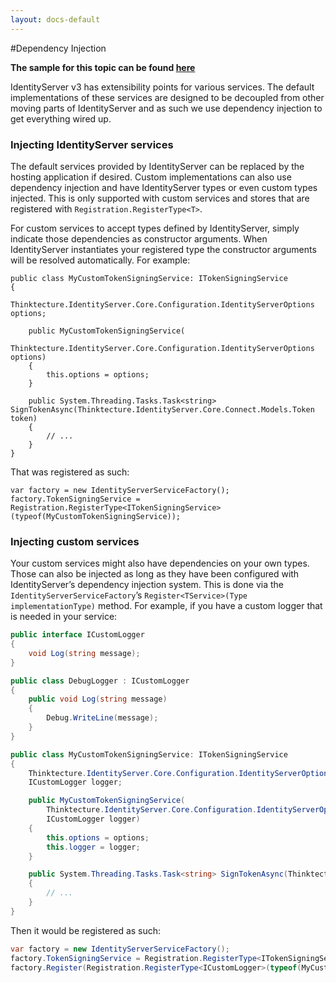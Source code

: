 ```yaml
---
layout: docs-default
---
```


#Dependency Injection

**The sample for this topic can be found [here](https://github.com/thinktecture/Thinktecture.IdentityServer.v3.Samples/tree/master/source/DependencyInjection)**

IdentityServer v3 has extensibility points for various services. The default implementations of these services are designed to be decoupled from other moving parts of IdentityServer and as such we use dependency injection to get everything wired up. 

### Injecting IdentityServer services

The default services provided by IdentityServer can be replaced by the hosting application if desired. Custom implementations can also use dependency injection and have IdentityServer types or even custom types injected. This is only supported with custom services and stores that are registered with `Registration.RegisterType<T>`.

For custom services to accept types defined by IdentityServer, simply indicate those dependencies as constructor arguments. When IdentityServer instantiates your registered type the constructor arguments will be resolved automatically. For example:

```
public class MyCustomTokenSigningService: ITokenSigningService
{
    Thinktecture.IdentityServer.Core.Configuration.IdentityServerOptions options;

    public MyCustomTokenSigningService(
        Thinktecture.IdentityServer.Core.Configuration.IdentityServerOptions options)
    {
        this.options = options;
    }

    public System.Threading.Tasks.Task<string> SignTokenAsync(Thinktecture.IdentityServer.Core.Connect.Models.Token token)
    {
        // ...
    }
}
```

That was registered as such:

```
var factory = new IdentityServerServiceFactory();
factory.TokenSigningService = Registration.RegisterType<ITokenSigningService>(typeof(MyCustomTokenSigningService));
```
### Injecting custom services

Your custom services might also have dependencies on your own types. Those can also be injected as long as they have been configured with IdentityServer’s dependency injection system. This is done via the `IdentityServerServiceFactory`’s `Register<TService>(Type implementationType)` method. For example, if you have a custom logger that is needed in your service:

```csharp
public interface ICustomLogger
{
    void Log(string message);
}

public class DebugLogger : ICustomLogger
{
    public void Log(string message)
    {
        Debug.WriteLine(message);
    }
}

public class MyCustomTokenSigningService: ITokenSigningService
{
    Thinktecture.IdentityServer.Core.Configuration.IdentityServerOptions options;
    ICustomLogger logger;

    public MyCustomTokenSigningService(
        Thinktecture.IdentityServer.Core.Configuration.IdentityServerOptions options,
        ICustomLogger logger)
    {
        this.options = options;
        this.logger = logger;
    }

    public System.Threading.Tasks.Task<string> SignTokenAsync(Thinktecture.IdentityServer.Core.Connect.Models.Token token)
    {
        // ...
    }
}
```

Then it would be registered as such:

```csharp
var factory = new IdentityServerServiceFactory();
factory.TokenSigningService = Registration.RegisterType<ITokenSigningService>(typeof(MyCustomTokenSigningService));
factory.Register(Registration.RegisterType<ICustomLogger>(typeof(MyCustomDebugLogger)));
```
